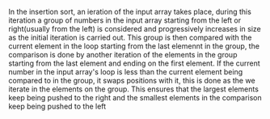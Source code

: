 In the insertion sort, an ieration of the input array takes place, during this iteration a group of numbers in the input array starting from the left or right(usually from the left) is considered and progressively increases in size as the initial iteration is carried out. This group is then compared with the current element in the loop starting from the last elemennt in the group, the comparison is done by another iteration of the elements in the group starting from the last element and ending on the first element. 
If the current number in the input array's loop is less than the current element being compared to in the group, it swaps positions with it, this is done as the we iterate in the elements on the group. This ensures that the largest elements keep being pushed to the right and the smallest elements in the comparison keep being pushed to the left